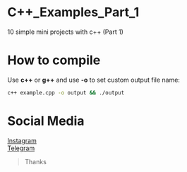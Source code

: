 # C++_Examples_Part_1
10 simple mini projects with c++ (Part 1)

# How to compile
Use **c++** or **g++** and use **-o** to set custom output file name:
``` bash
c++ example.cpp -o output && ./output
```

# Social Media
[Instagram](https://instagram.com/theslavph)                                                
[Telegram](https://telegram.me/theslavph)



> Thanks 
